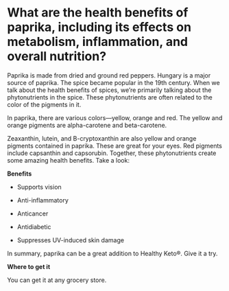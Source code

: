 # What are the health benefits of paprika, including its effects on metabolism, inflammation, and overall nutrition?

Paprika is made from dried and ground red peppers. Hungary is a major source of paprika. The spice became popular in the 19th century. When we talk about the health benefits of spices, we’re primarily talking about the phytonutrients in the spice. These phytonutrients are often related to the color of the pigments in it.

In paprika, there are various colors—yellow, orange and red. The yellow and orange pigments are alpha-carotene and beta-carotene.

Zeaxanthin, lutein, and B-cryptoxanthin are also yellow and orange pigments contained in paprika. These are great for your eyes. Red pigments include capsanthin and capsorubin. Together, these phytonutrients create some amazing health benefits. Take a look:

**Benefits**

- Supports vision

- Anti-inflammatory

- Anticancer

- Antidiabetic

- Suppresses UV-induced skin damage

In summary, paprika can be a great addition to Healthy Keto®. Give it a try.

**Where to get it**

You can get it at any grocery store.
